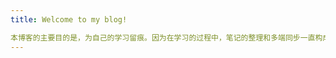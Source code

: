 ```yaml
---
title: Welcome to my blog!

本博客的主要目的是，为自己的学习留痕。因为在学习的过程中，笔记的整理和多端同步一直构成问题。电子笔记相对于实体笔记而言，更容易被遗忘在文件树的角落。再加上三天打鱼两天晒网的学习习惯，以及对探索新笔记软件的喜爱，这件事情就更加容易发生。所以干脆整理一个和github同步的博客出来，幸好大部分软件都支持导出md。
---
```

